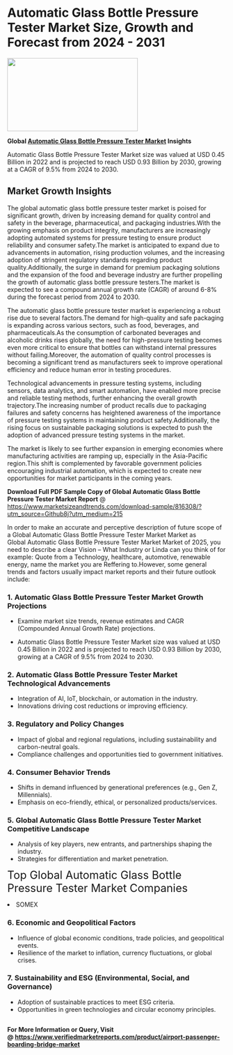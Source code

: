 <H1>Automatic Glass Bottle Pressure Tester Market Size, Growth and Forecast from 2024 - 2031</H1><img class="aligncenter size-medium wp-image-584254" src="https://thirdeyenews.in/wp-content/uploads/2024/09/Global-Market-Research-300x168.jpeg" alt="" width="300" height="168" /><p><strong>Global&nbsp;<a href="https://www.marketsizeandtrends.com/download-sample/816308/?utm_source=Github8j?utm_medium=215">Automatic Glass Bottle Pressure Tester Market</a> Insights</strong></p><p>Automatic Glass Bottle Pressure Tester Market size was valued at USD 0.45 Billion in 2022 and is projected to reach USD 0.93 Billion by 2030, growing at a CAGR of 9.5% from 2024 to 2030.</p><p><h2>Market Growth Insights</h2> <p>The global automatic glass bottle pressure tester market is poised for significant growth, driven by increasing demand for quality control and safety in the beverage, pharmaceutical, and packaging industries.With the growing emphasis on product integrity, manufacturers are increasingly adopting automated systems for pressure testing to ensure product reliability and consumer safety.The market is anticipated to expand due to advancements in automation, rising production volumes, and the increasing adoption of stringent regulatory standards regarding product quality.Additionally, the surge in demand for premium packaging solutions and the expansion of the food and beverage industry are further propelling the growth of automatic glass bottle pressure testers.The market is expected to see a compound annual growth rate (CAGR) of around 6-8% during the forecast period from 2024 to 2030.</p> <p>The automatic glass bottle pressure tester market is experiencing a robust rise due to several factors.The demand for high-quality and safe packaging is expanding across various sectors, such as food, beverages, and pharmaceuticals.As the consumption of carbonated beverages and alcoholic drinks rises globally, the need for high-pressure testing becomes even more critical to ensure that bottles can withstand internal pressures without failing.Moreover, the automation of quality control processes is becoming a significant trend as manufacturers seek to improve operational efficiency and reduce human error in testing procedures.</p> <p>Technological advancements in pressure testing systems, including sensors, data analytics, and smart automation, have enabled more precise and reliable testing methods, further enhancing the overall growth trajectory.The increasing number of product recalls due to packaging failures and safety concerns has heightened awareness of the importance of pressure testing systems in maintaining product safety.Additionally, the rising focus on sustainable packaging solutions is expected to push the adoption of advanced pressure testing systems in the market.</p> <p>The market is likely to see further expansion in emerging economies where manufacturing activities are ramping up, especially in the Asia-Pacific region.This shift is complemented by favorable government policies encouraging industrial automation, which is expected to create new opportunities for market participants in the coming years.</p> <p><span class=""><strong>Download Full PDF Sample Copy of Global Automatic Glass Bottle Pressure Tester Market Report</strong> @ <a href="https://www.marketsizeandtrends.com/download-sample/816308/?utm_source=Github8j?utm_medium=215" target="_blank">https://www.marketsizeandtrends.com/download-sample/816308/?utm_source=Github8j?utm_medium=215</a></span></p><p>In order to make an accurate and perceptive description of future scope of a Global&nbsp;Automatic Glass Bottle Pressure Tester Market Market as Global&nbsp;Automatic Glass Bottle Pressure Tester Market Market of 2025, you need to describe a clear Vision &ndash; What Industry or Linda can you think of for example: Quote from a Technology, healthcare, automotive, renewable energy, name the market you are Reffering to.However, some general trends and factors usually impact market reports and their future outlook include:</p><h3>1.&nbsp;<strong>Automatic Glass Bottle Pressure Tester Market Growth Projections</strong></h3><ul><li>Examine market size trends, revenue estimates and CAGR (Compounded Annual Growth Rate) projections.</li><li><p>Automatic Glass Bottle Pressure Tester Market size was valued at USD 0.45 Billion in 2022 and is projected to reach USD 0.93 Billion by 2030, growing at a CAGR of 9.5% from 2024 to 2030.</p></li></ul><h3>2.&nbsp;<strong>Automatic Glass Bottle Pressure Tester Market Technological Advancements</strong></h3><ul><li>Integration of AI, IoT, blockchain, or automation in the industry.</li><li>Innovations driving cost reductions or improving efficiency.</li></ul><h3>3.&nbsp;<strong>Regulatory and Policy Changes</strong></h3><ul><li>Impact of global and regional regulations, including sustainability and carbon-neutral goals.</li><li>Compliance challenges and opportunities tied to government initiatives.</li></ul><h3>4.&nbsp;<strong>Consumer Behavior Trends</strong></h3><ul><li>Shifts in demand influenced by generational preferences (e.g., Gen Z, Millennials).</li><li>Emphasis on eco-friendly, ethical, or personalized products/services.</li></ul><h3>5.&nbsp;<strong>Global Automatic Glass Bottle Pressure Tester Market Competitive Landscape</strong></h3><ul><li>Analysis of key players, new entrants, and partnerships shaping the industry.</li><li>Strategies for differentiation and market penetration.</li></ul><p data-pm-slice="1 1 []"><span style="color: inherit; font-family: inherit; font-size: 25px;">Top Global Automatic Glass Bottle Pressure Tester Market Companies</span></p><div class="" data-test-id=""><p><li>SOMEX</li></p></div><h3>6.&nbsp;<strong>Economic and Geopolitical Factors</strong></h3><ul><li>Influence of global economic conditions, trade policies, and geopolitical events.</li><li>Resilience of the market to inflation, currency fluctuations, or global crises.</li></ul><h3>7.&nbsp;<strong>Sustainability and ESG (Environmental, Social, and Governance)</strong></h3><ul><li>Adoption of sustainable practices to meet ESG criteria.</li><li>Opportunities in green technologies and circular economy principles.</li></ul><h2><strong style="font-size: 14px;">For More Information or Query, Visit @&nbsp;</strong><a style="background-color: #ffffff; font-size: 14px;" href="https://www.marketsizeandtrends.com/report/automatic-glass-bottle-pressure-tester-market/" target="_blank">https://www.verifiedmarketreports.com/product/airport-passenger-boarding-bridge-market</a></h2>